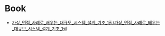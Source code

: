 # Book
* [가상_면접_사례로_배우는_대규모_시스템_설계_기초_1권/가상_면접_사례로_배우는_대규모_시스템_설계_기초_1권](가상_면접_사례로_배우는_대규모_시스템_설계_기초_1권/가상_면접_사례로_배우는_대규모_시스템_설계_기초_1권)
